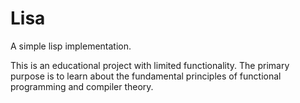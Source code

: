 Lisa
====

A simple lisp implementation. 

This is an educational project with limited functionality. The primary purpose is to learn about the  fundamental principles of functional programming and compiler theory.
